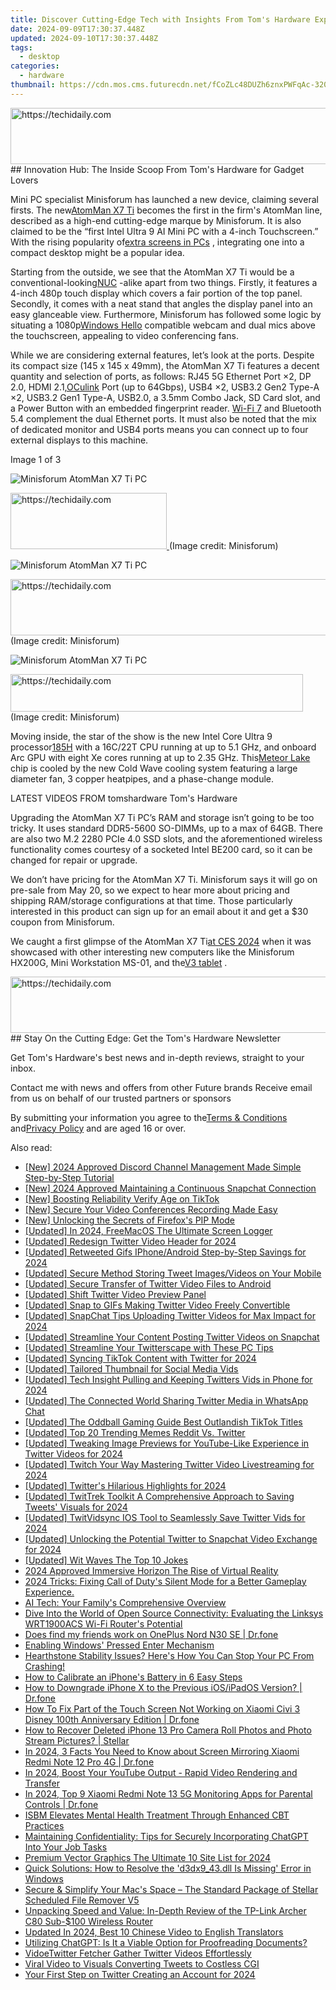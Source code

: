 ```yaml
---
title: Discover Cutting-Edge Tech with Insights From Tom's Hardware Experts
date: 2024-09-09T17:30:37.448Z
updated: 2024-09-10T17:30:37.448Z
tags:
  - desktop
categories:
  - hardware
thumbnail: https://cdn.mos.cms.futurecdn.net/fCoZLc48DUZh6znxPWFqAc-320-80.png
---
```


<!-- affiliate ads begin -->
<a href="https://ephamedtechinc.pxf.io/c/5597632/2130531/26400" target="_top" id="2130531">
  <img src="//a.impactradius-go.com/display-ad/26400-2130531" border="0" alt="https://techidaily.com" width="728" height="90"/>
</a>
<img height="0" width="0" src="https://ephamedtechinc.pxf.io/i/5597632/2130531/26400" style="position:absolute;visibility:hidden;" border="0" />
<!-- affiliate ads end -->
## Innovation Hub: The Inside Scoop From Tom's Hardware for Gadget Lovers

Mini PC specialist Minisforum has launched a new device, claiming several firsts. The new[AtomMan X7 Ti](https://www.minisforum.com/page/x7ti/index.html?lang=en) becomes the first in the firm's AtomMan line, described as a high-end cutting-edge marque by Minisforum. It is also claimed to be the “first Intel Ultra 9 AI Mini PC with a 4-inch Touchscreen.” With the rising popularity of[extra screens in PCs](https://www.tomshardware.com/pc-components/cooling/hands-on-lian-lis-lcd-screen-fans-turn-heads-and-are-surprisingly-affordable-but-not-as-configurable-as-id-like) , integrating one into a compact desktop might be a popular idea.

 Starting from the outside, we see that the AtomMan X7 Ti would be a conventional-looking[NUC](https://www.tomshardware.com/news/asus-gets-license-to-make-intel-nucs) \-alike apart from two things. Firstly, it features a 4-inch 480p touch display which covers a fair portion of the top panel. Secondly, it comes with a neat stand that angles the display panel into an easy glanceable view. Furthermore, Minisforum has followed some logic by situating a 1080p[Windows Hello](https://www.tomshardware.com/news/windows-hello-fido2-certification-may-update-microsoft,39261.html) compatible webcam and dual mics above the touchscreen, appealing to video conferencing fans.

 While we are considering external features, let’s look at the ports. Despite its compact size (145 x 145 x 49mm), the AtomMan X7 Ti features a decent quantity and selection of ports, as follows: RJ45 5G Ethernet Port ×2, DP 2.0, HDMI 2.1,[OCulink](https://www.tomshardware.com/news/worlds-first-oculink-usb-4-egpu-with-radeor-rx-7600m-xt) Port (up to 64Gbps), USB4 ×2, USB3.2 Gen2 Type-A ×2, USB3.2 Gen1 Type-A, USB2.0, a 3.5mm Combo Jack, SD Card slot, and a Power Button with an embedded fingerprint reader. [Wi-Fi 7](https://www.tomshardware.com/news/wi-fi-7-faq) and Bluetooth 5.4 complement the dual Ethernet ports. It must also be noted that the mix of dedicated monitor and USB4 ports means you can connect up to four external displays to this machine.

 Image 1 of 3

![Minisforum AtomMan X7 Ti PC](https://vanilla.futurecdn.net/cyclingnews/media/img/missing-image.svg)

<!-- affiliate ads begin -->
<a href="https://bluettius.sjv.io/c/5597632/2139108/17108" target="_top" id="2139108">
  <img src="//a.impactradius-go.com/display-ad/17108-2139108" border="0" alt="https://techidaily.com" width="250" height="90"/>
</a>
<img height="0" width="0" src="https://bluettius.sjv.io/i/5597632/2139108/17108" style="position:absolute;visibility:hidden;" border="0" />
<!-- affiliate ads end -->
 (Image credit: Minisforum)

![Minisforum AtomMan X7 Ti PC](https://vanilla.futurecdn.net/cyclingnews/media/img/missing-image.svg)

<!-- affiliate ads begin -->
<a href="https://appsumo.8odi.net/c/5597632/2130889/7443" target="_top" id="2130889">
  <img src="//a.impactradius-go.com/display-ad/7443-2130889" border="0" alt="https://techidaily.com" width="600" height="90"/>
</a>
<img height="0" width="0" src="https://appsumo.8odi.net/i/5597632/2130889/7443" style="position:absolute;visibility:hidden;" border="0" />
<!-- affiliate ads end -->
 (Image credit: Minisforum)

![Minisforum AtomMan X7 Ti PC](https://vanilla.futurecdn.net/cyclingnews/media/img/missing-image.svg)

<!-- affiliate ads begin -->
<a href="https://aligracehair.sjv.io/c/5597632/2135418/19272" target="_top" id="2135418">
  <img src="//a.impactradius-go.com/display-ad/19272-2135418" border="0" alt="https://techidaily.com" width="468" height="60"/>
</a>
<img height="0" width="0" src="https://aligracehair.sjv.io/i/5597632/2135418/19272" style="position:absolute;visibility:hidden;" border="0" />
<!-- affiliate ads end -->
 (Image credit: Minisforum)

 Moving inside, the star of the show is the new Intel Core Ultra 9 processor[185H](https://www.intel.com/content/www/us/en/products/sku/236849/intel-core-ultra-9-processor-185h-24m-cache-up-to-5-10-ghz/specifications.html) with a 16C/22T CPU running at up to 5.1 GHz, and onboard Arc GPU with eight Xe cores running at up to 2.35 GHz. This[Meteor Lake](https://www.tomshardware.com/news/intel-details-core-ultra-meteor-lake-architecture-launches-december-14) chip is cooled by the new Cold Wave cooling system featuring a large diameter fan, 3 copper heatpipes, and a phase-change module.

 LATEST VIDEOS FROM tomshardware Tom's Hardware

 Upgrading the AtomMan X7 Ti PC’s RAM and storage isn’t going to be too tricky. It uses standard DDR5-5600 SO-DIMMs, up to a max of 64GB. There are also two M.2 2280 PCIe 4.0 SSD slots, and the aforementioned wireless functionality comes courtesy of a socketed Intel BE200 card, so it can be changed for repair or upgrade.

 We don’t have pricing for the AtomMan X7 Ti. Minisforum says it will go on pre-sale from May 20, so we expect to hear more about pricing and shipping RAM/storage configurations at that time. Those particularly interested in this product can sign up for an email about it and get a $30 coupon from Minisforum.

 We caught a first glimpse of the AtomMan X7 Ti[at CES 2024](https://www.tomshardware.com/desktops/mini-pcs/minisforum-first-intel-core-ultra-mini-pc-amd-rx-7600M-xt-mini-pc) when it was showcased with other interesting new computers like the Minisforum HX200G, Mini Workstation MS-01, and the[V3 tablet](https://www.tomshardware.com/tablets/minisforum-v3-tablet-arrives-the-worlds-first-amd-ryzen-7-8840u-powered-surface-clone) .

<!-- affiliate ads begin -->
<a href="https://ephamedtechinc.pxf.io/c/5597632/2120866/26400?prodsku=mars" target="_top" id="2120866">
  <img src="//a.impactradius-go.com/display-ad/26400-2120866" border="0" alt="https://techidaily.com" width="728" height="90"/>
</a>
<img height="0" width="0" src="https://ephamedtechinc.pxf.io/i/5597632/2120866/26400?prodsku=mars" style="position:absolute;visibility:hidden;" border="0" />
<!-- affiliate ads end -->
## Stay On the Cutting Edge: Get the Tom's Hardware Newsletter

 Get Tom's Hardware's best news and in-depth reviews, straight to your inbox.

 Contact me with news and offers from other Future brands  Receive email from us on behalf of our trusted partners or sponsors

 By submitting your information you agree to the[Terms & Conditions](https://futureplc.com/terms-conditions/) and[Privacy Policy](https://futureplc.com/privacy-policy/) and are aged 16 or over.


<ins class="adsbygoogle"
     style="display:block"
     data-ad-format="autorelaxed"
     data-ad-client="ca-pub-7571918770474297"
     data-ad-slot="1223367746"></ins>



<ins class="adsbygoogle"
     style="display:block"
     data-ad-client="ca-pub-7571918770474297"
     data-ad-slot="8358498916"
     data-ad-format="auto"
     data-full-width-responsive="true"></ins>

<span class="atpl-alsoreadstyle">Also read:</span>
<div><ul>
<li><a href="https://discord-videos.techidaily.com/new-2024-approved-discord-channel-management-made-simple-step-by-step-tutorial/"><u>[New] 2024 Approved  Discord Channel Management Made Simple  Step-by-Step Tutorial</u></a></li>
<li><a href="https://snapchat-videos.techidaily.com/new-2024-approved-maintaining-a-continuous-snapchat-connection/"><u>[New] 2024 Approved  Maintaining a Continuous Snapchat Connection</u></a></li>
<li><a href="https://extra-resources.techidaily.com/new-boosting-reliability-verify-age-on-tiktok/"><u>[New] Boosting Reliability  Verify Age on TikTok</u></a></li>
<li><a href="https://video-screen-grab.techidaily.com/new-secure-your-video-conferences-recording-made-easy/"><u>[New] Secure Your Video Conferences  Recording Made Easy</u></a></li>
<li><a href="https://some-approaches.techidaily.com/new-unlocking-the-secrets-of-firefoxs-pip-mode/"><u>[New] Unlocking the Secrets of Firefox's PIP Mode</u></a></li>
<li><a href="https://desktop-recording.techidaily.com/updated-in-2024-freemacos-the-ultimate-screen-logger/"><u>[Updated] In 2024, FreeMacOS  The Ultimate Screen Logger</u></a></li>
<li><a href="https://twitter-videos.techidaily.com/updated-redesign-twitter-video-header-for-2024/"><u>[Updated] Redesign Twitter Video Header for 2024</u></a></li>
<li><a href="https://twitter-videos.techidaily.com/updated-retweeted-gifs-iphoneandroid-step-by-step-savings-for-2024/"><u>[Updated] Retweeted Gifs  IPhone/Android Step-by-Step Savings for 2024</u></a></li>
<li><a href="https://twitter-videos.techidaily.com/updated-secure-method-storing-tweet-imagesvideos-on-your-mobile/"><u>[Updated] Secure Method  Storing Tweet Images/Videos on Your Mobile</u></a></li>
<li><a href="https://twitter-videos.techidaily.com/updated-secure-transfer-of-twitter-video-files-to-android/"><u>[Updated] Secure Transfer of Twitter Video Files to Android</u></a></li>
<li><a href="https://twitter-videos.techidaily.com/updated-shift-twitter-video-preview-panel/"><u>[Updated] Shift Twitter Video Preview Panel</u></a></li>
<li><a href="https://twitter-videos.techidaily.com/updated-snap-to-gifs-making-twitter-video-freely-convertible/"><u>[Updated] Snap to GIFs  Making Twitter Video Freely Convertible</u></a></li>
<li><a href="https://twitter-videos.techidaily.com/updated-snapchat-tips-uploading-twitter-videos-for-max-impact-for-2024/"><u>[Updated] SnapChat Tips  Uploading Twitter Videos for Max Impact for 2024</u></a></li>
<li><a href="https://twitter-videos.techidaily.com/updated-streamline-your-content-posting-twitter-videos-on-snapchat/"><u>[Updated] Streamline Your Content  Posting Twitter Videos on Snapchat</u></a></li>
<li><a href="https://twitter-videos.techidaily.com/updated-streamline-your-twitterscape-with-these-pc-tips/"><u>[Updated] Streamline Your Twitterscape with These PC Tips</u></a></li>
<li><a href="https://twitter-videos.techidaily.com/updated-syncing-tiktok-content-with-twitter-for-2024/"><u>[Updated] Syncing TikTok Content with Twitter for 2024</u></a></li>
<li><a href="https://twitter-videos.techidaily.com/updated-tailored-thumbnail-for-social-media-vids/"><u>[Updated] Tailored Thumbnail for Social Media Vids</u></a></li>
<li><a href="https://twitter-videos.techidaily.com/updated-tech-insight-pulling-and-keeping-twitters-vids-in-phone-for-2024/"><u>[Updated] Tech Insight  Pulling and Keeping Twitters Vids in Phone for 2024</u></a></li>
<li><a href="https://twitter-videos.techidaily.com/updated-the-connected-world-sharing-twitter-media-in-whatsapp-chat/"><u>[Updated] The Connected World  Sharing Twitter Media in WhatsApp Chat</u></a></li>
<li><a href="https://tiktok-video-recordings.techidaily.com/updated-the-oddball-gaming-guide-best-outlandish-tiktok-titles/"><u>[Updated] The Oddball Gaming Guide  Best Outlandish TikTok Titles</u></a></li>
<li><a href="https://twitter-videos.techidaily.com/updated-top-20-trending-memes-reddit-vs-twitter/"><u>[Updated] Top 20 Trending Memes  Reddit Vs. Twitter</u></a></li>
<li><a href="https://twitter-videos.techidaily.com/updated-tweaking-image-previews-for-youtube-like-experience-in-twitter-videos-for-2024/"><u>[Updated] Tweaking Image Previews for YouTube-Like Experience in Twitter Videos for 2024</u></a></li>
<li><a href="https://twitter-videos.techidaily.com/updated-twitch-your-way-mastering-twitter-video-livestreaming-for-2024/"><u>[Updated] Twitch Your Way  Mastering Twitter Video Livestreaming for 2024</u></a></li>
<li><a href="https://twitter-videos.techidaily.com/updated-twitters-hilarious-highlights-for-2024/"><u>[Updated] Twitter's Hilarious Highlights for 2024</u></a></li>
<li><a href="https://twitter-videos.techidaily.com/updated-twittrek-toolkit-a-comprehensive-approach-to-saving-tweets-visuals-for-2024/"><u>[Updated] TwitTrek Toolkit  A Comprehensive Approach to Saving Tweets' Visuals for 2024</u></a></li>
<li><a href="https://twitter-videos.techidaily.com/updated-twitvidsync-ios-tool-to-seamlessly-save-twitter-vids-for-2024/"><u>[Updated] TwitVidsync  IOS Tool to Seamlessly Save Twitter Vids for 2024</u></a></li>
<li><a href="https://twitter-videos.techidaily.com/updated-unlocking-the-potential-twitter-to-snapchat-video-exchange-for-2024/"><u>[Updated] Unlocking the Potential  Twitter to Snapchat Video Exchange for 2024</u></a></li>
<li><a href="https://twitter-videos.techidaily.com/updated-wit-waves-the-top-10-jokes/"><u>[Updated] Wit Waves  The Top 10 Jokes</u></a></li>
<li><a href="https://some-techniques.techidaily.com/2024-approved-immersive-horizon-the-rise-of-virtual-reality/"><u>2024 Approved  Immersive Horizon  The Rise of Virtual Reality</u></a></li>
<li><a href="https://sound-issues.techidaily.com/1723016073315-2024-tricks-fixing-call-of-dutys-silent-mode-for-a-better-gameplay-experience/"><u>2024 Tricks: Fixing Call of Duty's Silent Mode for a Better Gameplay Experience.</u></a></li>
<li><a href="https://twitter-videos.techidaily.com/ai-tech-your-familys-comprehensive-overview/"><u>AI Tech: Your Family's Comprehensive Overview</u></a></li>
<li><a href="https://twitter-videos.techidaily.com/dive-into-the-world-of-open-source-connectivity-evaluating-the-linksys-wrt1900acs-wi-fi-routers-potential/"><u>Dive Into the World of Open Source Connectivity: Evaluating the Linksys WRT1900ACS Wi-Fi Router's Potential</u></a></li>
<li><a href="https://location-social.techidaily.com/does-find-my-friends-work-on-oneplus-nord-n30-se-drfone-by-drfone-virtual-android/"><u>Does find my friends work on OnePlus Nord N30 SE | Dr.fone</u></a></li>
<li><a href="https://twitter-videos.techidaily.com/enabling-windows-pressed-enter-mechanism/"><u>Enabling Windows' Pressed Enter Mechanism</u></a></li>
<li><a href="https://win-solutions.techidaily.com/1722994856732-hearthstone-stability-issues-heres-how-you-can-stop-your-pc-from-crashing/"><u>Hearthstone Stability Issues? Here's How You Can Stop Your PC From Crashing!</u></a></li>
<li><a href="https://twitter-videos.techidaily.com/how-to-calibrate-an-iphones-battery-in-6-easy-steps/"><u>How to Calibrate an iPhone's Battery in 6 Easy Steps</u></a></li>
<li><a href="https://blog-min.techidaily.com/how-to-downgrade-iphone-x-to-the-previous-iosipados-version-drfone-by-drfone-ios-system-repair-ios-system-repair/"><u>How to Downgrade iPhone X to the Previous iOS/iPadOS Version? | Dr.fone</u></a></li>
<li><a href="https://fix-guide.techidaily.com/how-to-fix-part-of-the-touch-screen-not-working-on-xiaomi-civi-3-disney-100th-anniversary-edition-drfone-by-drfone-fix-android-problems-fix-android-problems/"><u>How To Fix Part of the Touch Screen Not Working on Xiaomi Civi 3 Disney 100th Anniversary Edition | Dr.fone</u></a></li>
<li><a href="https://blog-min.techidaily.com/how-to-recover-deleted-iphone-13-pro-camera-roll-photos-and-photo-stream-pictures-stellar-by-stellar-data-recovery-ios-iphone-data-recovery/"><u>How to Recover Deleted iPhone 13 Pro Camera Roll Photos and Photo Stream Pictures? | Stellar</u></a></li>
<li><a href="https://screen-mirror.techidaily.com/in-2024-3-facts-you-need-to-know-about-screen-mirroring-xiaomi-redmi-note-12-pro-4g-drfone-by-drfone-android/"><u>In 2024, 3 Facts You Need to Know about Screen Mirroring Xiaomi Redmi Note 12 Pro 4G | Dr.fone</u></a></li>
<li><a href="https://youtube-lab.techidaily.com/24-boost-your-youtube-output-rapid-video-rendering-and-transfer/"><u>In 2024, Boost Your YouTube Output - Rapid Video Rendering and Transfer</u></a></li>
<li><a href="https://android-location-track.techidaily.com/in-2024-top-9-xiaomi-redmi-note-13-5g-monitoring-apps-for-parental-controls-drfone-by-drfone-virtual-android/"><u>In 2024, Top 9 Xiaomi Redmi Note 13 5G Monitoring Apps for Parental Controls | Dr.fone</u></a></li>
<li><a href="https://facebook.techidaily.com/isbm-elevates-mental-health-treatment-through-enhanced-cbt-practices/"><u>ISBM Elevates Mental Health Treatment Through Enhanced CBT Practices</u></a></li>
<li><a href="https://twitter-videos.techidaily.com/maintaining-confidentiality-tips-for-securely-incorporating-chatgpt-into-your-job-tasks/"><u>Maintaining Confidentiality: Tips for Securely Incorporating ChatGPT Into Your Job Tasks</u></a></li>
<li><a href="https://extra-skills.techidaily.com/premium-vector-graphics-the-ultimate-10-site-list-for-2024/"><u>Premium Vector Graphics  The Ultimate 10 Site List for 2024</u></a></li>
<li><a href="https://common-error.techidaily.com/quick-solutions-how-to-resolve-the-d3dx943dll-is-missing-error-in-windows/"><u>Quick Solutions: How to Resolve the 'd3dx9_43.dll Is Missing' Error in Windows</u></a></li>
<li><a href="https://twitter-videos.techidaily.com/secure-and-simplify-your-macs-space-the-standard-package-of-stellar-scheduled-file-remover-v5/"><u>Secure & Simplify Your Mac's Space – The Standard Package of Stellar Scheduled File Remover V5</u></a></li>
<li><a href="https://twitter-videos.techidaily.com/unpacking-speed-and-value-in-depth-review-of-the-tp-link-archer-c80-sub-100-wireless-router/"><u>Unpacking Speed and Value: In-Depth Review of the TP-Link Archer C80 Sub-$100 Wireless Router</u></a></li>
<li><a href="https://ai-video-translation.techidaily.com/updated-in-2024-best-10-chinese-video-to-english-translators/"><u>Updated In 2024, Best 10 Chinese Video to English Translators</u></a></li>
<li><a href="https://tech-revival.techidaily.com/utilizing-chatgpt-is-it-a-viable-option-for-proofreading-documents/"><u>Utilizing ChatGPT: Is It a Viable Option for Proofreading Documents?</u></a></li>
<li><a href="https://twitter-videos.techidaily.com/vidoetwitter-fetcher-gather-twitter-videos-effortlessly/"><u>VidoeTwitter Fetcher  Gather Twitter Videos Effortlessly</u></a></li>
<li><a href="https://twitter-videos.techidaily.com/viral-video-to-visuals-converting-tweets-to-costless-cgi/"><u>Viral Video to Visuals  Converting Tweets to Costless CGI</u></a></li>
<li><a href="https://twitter-videos.techidaily.com/your-first-step-on-twitter-creating-an-account-for-2024/"><u>Your First Step on Twitter  Creating an Account for 2024</u></a></li>
</ul></div>
